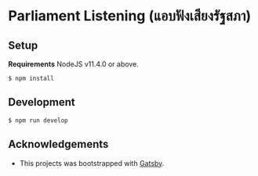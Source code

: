 # Parliament Listening (แอบฟังเสียงรัฐสภา)

## Setup
**Requirements** NodeJS v11.4.0 or above.

```
$ npm install 
```

## Development
```
$ npm run develop
```


## Acknowledgements
- This projects was bootstrapped with [Gatsby][gatsby].

[gatsby]: https://www.gatsbyjs.org